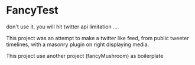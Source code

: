 FancyTest
=============

don't use it, you will hit twitter api limitation ....

This project was an attempt to make a twitter like feed, from public tweeter timelines, with a masonry plugin on right displaying media.

This project use another project (fancyMushroom) as boilerplate


